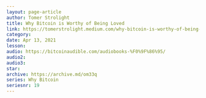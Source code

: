 ```yaml
---
layout: page-article
author: Tomer Strolight
title: Why Bitcoin is Worthy of Being Loved
link: https://tomerstrolight.medium.com/why-bitcoin-is-worthy-of-being-loved-110c096f170e
category: 
date: Apr 13, 2021
lesson: 
audio: https://bitcoinaudible.com/audiobooks-%F0%9F%86%95/
audio2: 
audio3: 
star: 
archive: https://archive.md/om33q
series: Why Bitcoin
seriesnr: 19
---
```

